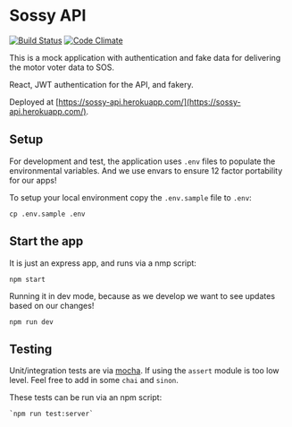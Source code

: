 # Sossy API

[![Build Status](https://travis-ci.org/CDTDigital/sossy-api.svg?branch=master)](https://travis-ci.org/CDTDigital/sossy-api) [![Code Climate](https://codeclimate.com/github/CDTDigital/sossy-api/badges/gpa.svg)](https://codeclimate.com/github/CDTDigital/sossy-api)

This is a mock application with authentication and fake data for
delivering the motor voter data to SOS.

React, JWT authentication for the API, and fakery.

Deployed at [https://sossy-api.herokuapp.com/](https://sossy-api.herokuapp.com/).

## Setup

For development and test, the application uses `.env` files to populate
the environmental variables. And we use envars to ensure 12 factor
portability for our apps!

To setup your local environment copy the `.env.sample` file to `.env`:

    cp .env.sample .env

## Start the app

It is just an express app, and runs via a nmp script:

    npm start

Running it in dev mode, because as we develop we want to see updates
based on our changes!

    npm run dev

## Testing

Unit/integration tests are via [mocha](https://mochajs.org/). If using the `assert`
module is too low level. Feel free to add in some `chai` and `sinon`.

These tests can be run via an npm script:

    `npm run test:server`


